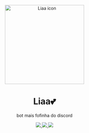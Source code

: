 <p align="center">
     <a href="https://discord.gg/9xpsFt3FfZ">
        <img src="https://cdn.discordapp.com/attachments/1260195637622734900/1293433394386042933/this_you_.jpg?ex=670aa6f8&is=67095578&hm=429d2835d27c2f8f7f71dd60348be1a632daa8029c20db0638489740421ecd59&" width="256" height="256" alt="Liaa icon" />
    </a>
    <h1 align="center">Liaa💕</h1>
    <p align="center">bot mais fofinha do discord</p>
    <p align="center">
        <a href="https://github.com/ShuShuzinhuu/Liaa/releases">
         <img src="https://img.shields.io/badge/Release-Lia_0.1.4-f5a2ec?" />
        <a href="https://discord.gg/fJqZGaKcmv">
         <img src="https://img.shields.io/badge/Discord-18_members-333ce8?logo=discord">
        <img src="https://img.shields.io/badge/release_date-Oct 2024-ff00bb">
        </a>
    </p>
</p>
